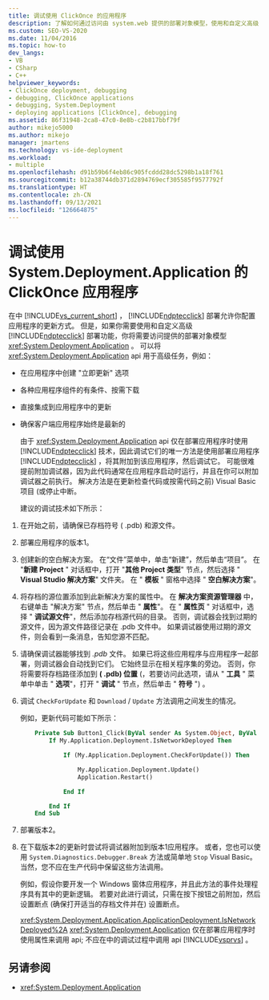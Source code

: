 ```yaml
---
title: 调试使用 ClickOnce 的应用程序
description: 了解如何通过访问由 system.web 提供的部署对象模型，使用和自定义高级 ClickOnce 部署功能。
ms.custom: SEO-VS-2020
ms.date: 11/04/2016
ms.topic: how-to
dev_langs:
- VB
- CSharp
- C++
helpviewer_keywords:
- ClickOnce deployment, debugging
- debugging, ClickOnce applications
- debugging, System.Deployment
- deploying applications [ClickOnce], debugging
ms.assetid: 86f31948-2ca8-47c0-8e8b-c2b817bbf79f
author: mikejo5000
ms.author: mikejo
manager: jmartens
ms.technology: vs-ide-deployment
ms.workload:
- multiple
ms.openlocfilehash: d91b59b6f4eb86c905fcddd28dc5298b1a18f761
ms.sourcegitcommit: b12a38744db371d2894769ecf305585f9577792f
ms.translationtype: HT
ms.contentlocale: zh-CN
ms.lasthandoff: 09/13/2021
ms.locfileid: "126664875"
---
```

# <a name="debug-clickonce-applications-that-use-systemdeploymentapplication"></a>调试使用 System.Deployment.Application 的 ClickOnce 应用程序
在中 [!INCLUDE[vs_current_short](../code-quality/includes/vs_current_short_md.md)] ， [!INCLUDE[ndptecclick](../deployment/includes/ndptecclick_md.md)] 部署允许你配置应用程序的更新方式。 但是，如果你需要使用和自定义高级 [!INCLUDE[ndptecclick](../deployment/includes/ndptecclick_md.md)] 部署功能，你将需要访问提供的部署对象模型 <xref:System.Deployment.Application> 。 可以将 <xref:System.Deployment.Application> api 用于高级任务，例如：

- 在应用程序中创建 "立即更新" 选项

- 各种应用程序组件的有条件、按需下载

- 直接集成到应用程序中的更新

- 确保客户端应用程序始终是最新的

  由于 <xref:System.Deployment.Application> api 仅在部署应用程序时使用 [!INCLUDE[ndptecclick](../deployment/includes/ndptecclick_md.md)] 技术，因此调试它们的唯一方法是使用部署应用程序 [!INCLUDE[ndptecclick](../deployment/includes/ndptecclick_md.md)] ，将其附加到该应用程序，然后调试它。 可能很难提前附加调试器，因为此代码通常在应用程序启动时运行，并且在你可以附加调试器之前执行。 解决方法是在更新检查代码或按需代码之前) Visual Basic 项目 (或停止中断。

  建议的调试技术如下所示：

1. 在开始之前，请确保已存档符号 ( .pdb) 和源文件。

2. 部署应用程序的版本1。

3. 创建新的空白解决方案。 在“文件”菜单中，单击“新建”，然后单击“项目”。 在 "**新建 Project** " 对话框中，打开 "**其他 Project 类型**" 节点，然后选择 " **Visual Studio 解决方案**" 文件夹。 在 " **模板** " 窗格中选择 " **空白解决方案**"。

4. 将存档的源位置添加到此新解决方案的属性中。 在 **解决方案资源管理器** 中，右键单击 "解决方案" 节点，然后单击 " **属性**"。 在 " **属性页** " 对话框中，选择 " **调试源文件**"，然后添加存档源代码的目录。 否则，调试器会找到过期的源文件，因为源文件路径记录在 .pdb 文件中。 如果调试器使用过期的源文件，则会看到一条消息，告知您源不匹配。

5. 请确保调试器能够找到 *.pdb* 文件。 如果已将这些应用程序与应用程序一起部署，则调试器会自动找到它们。 它始终显示在相关程序集的旁边。 否则，你将需要将存档路径添加到 **( .pdb) 位置** (，若要访问此选项，请从 " **工具** " 菜单中单击 " **选项**"，打开 " **调试** " 节点，然后单击 " **符号** ") 。

6. 调试 `CheckForUpdate` 和 `Download` / `Update` 方法调用之间发生的情况。

    例如，更新代码可能如下所示：

   ```vb
       Private Sub Button1_Click(ByVal sender As System.Object, ByVal e As System.EventArgs) Handles Button1.Click
           If My.Application.Deployment.IsNetworkDeployed Then

               If (My.Application.Deployment.CheckForUpdate()) Then

                   My.Application.Deployment.Update()
                   Application.Restart()

               End If

           End If
       End Sub
   ```

7. 部署版本2。

8. 在下载版本2的更新时尝试将调试器附加到版本1应用程序。 或者，您也可以使用 `System.Diagnostics.Debugger.Break` 方法或简单地 `Stop` Visual Basic。 当然，您不应在生产代码中保留这些方法调用。

    例如，假设你要开发一个 Windows 窗体应用程序，并且此方法的事件处理程序具有其中的更新逻辑。 若要对此进行调试，只需在按下按钮之前附加，然后设置断点 (确保打开适当的存档文件并在) 设置断点。

   <xref:System.Deployment.Application.ApplicationDeployment.IsNetworkDeployed%2A> <xref:System.Deployment.Application> 仅在部署应用程序时使用属性来调用 api; 不应在中的调试过程中调用 api [!INCLUDE[vsprvs](../code-quality/includes/vsprvs_md.md)] 。

## <a name="see-also"></a>另请参阅
- <xref:System.Deployment.Application>
